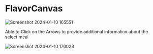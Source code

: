# FlavorCanvas
![Screenshot 2024-01-10 165551](https://github.com/Jwu-02/FlavorCanvas/assets/97812321/c805062f-d33c-44e2-acda-5c7ba5b85e7d)

Able to Click on the Arrows to provide additional information about the select meal 

![Screenshot 2024-01-10 170023](https://github.com/Jwu-02/FlavorCanvas/assets/97812321/812c3ad0-e72c-4f95-816e-1afa211bf37d) 
